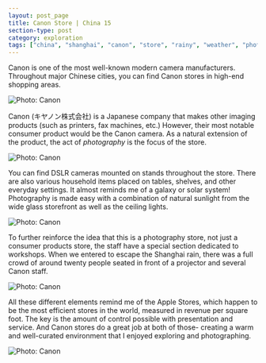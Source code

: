 ```yaml
---
layout: post_page
title: Canon Store | China 15
section-type: post
category: exploration
tags: ["china", "shanghai", "canon", "store", "rainy", "weather", "photos"]
---
```


Canon is one of the most well-known modern camera manufacturers. Throughout major Chinese cities, you can find Canon stores in high-end shopping areas. 

<img alt="Photo: Canon" src="http://brianmlin.com/Images/2015.08.02/front.jpg" style="max-width:630px;">

Canon (キヤノン株式会社) is a Japanese company that makes other imaging products (such as printers, fax machines, etc.) However, their most notable consumer product would be the Canon camera. As a natural extension of the product, the act of *photography* is the focus of the store.

<img alt="Photo: Canon" src="http://brianmlin.com/Images/2015.08.02/canon3.jpg" style="max-width:630px;">

You can find DSLR cameras mounted on stands throughout the store. There are also various household items placed on tables, shelves, and other everyday settings. It almost reminds me of a galaxy or solar system! Photography is made easy with a combination of natural sunlight from the wide glass storefront as well as the ceiling lights. 

<img alt="Photo: Canon" src="http://brianmlin.com/Images/2015.08.02/print.jpg" style="max-width:630px;">

To further reinforce the idea that this is a photography store, not just a consumer products store, the staff have a special section dedicated to workshops. When we entered to escape the Shanghai rain, there was a full crowd of around twenty people seated in front of a projector and several Canon staff. 

<img alt="Photo: Canon" src="http://brianmlin.com/Images/2015.08.02/table.jpg" style="max-width:630px;">

All these different elements remind me of the Apple Stores, which happen to be the most efficient stores in the world, measured in revenue per square foot. The key is the amount of control possible with presentation and service. And Canon stores do a great job at both of those- creating a warm and well-curated environment that I enjoyed exploring and photographing. 

<img alt="Photo: Canon" src="http://brianmlin.com/Images/2015.08.02/canon1.jpg" style="max-width:630px;">
